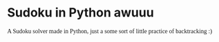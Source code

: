 <h1>Sudoku in Python awuuu</h1>
<p style="font-family: Ubuntu">
    A Sudoku solver made in Python, just a some sort of little practice of backtracking :)
</p>